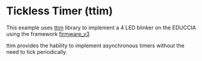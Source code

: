 
# **Tickless Timer (ttim)**

This example uses [ttim](https://gitlab.com/fbucafusco/ttim) library to implement a 4 LED blinker on the EDUCCIA using the framework [firmware_v3](https://github.com/epernia/firmware_v3)

ttim provides the hability to implement asynchronous timers without the need to tick periodically.
